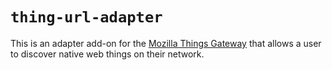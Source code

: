 # `thing-url-adapter`

This is an adapter add-on for the [Mozilla Things Gateway](https://github.com/mozilla-iot/gateway) that allows a user to discover native web things on their network.
